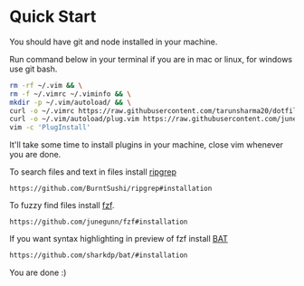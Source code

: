 # Quick Start
You should have git and node installed in your machine.

Run command below in your terminal if you are in mac or linux, for windows use git bash.
```sh
rm -rf ~/.vim && \
rm -f ~/.vimrc ~/.viminfo && \
mkdir -p ~/.vim/autoload/ && \
curl -o ~/.vimrc https://raw.githubusercontent.com/tarunsharma20/dotfiles/CI/vim/.vimrc && \
curl -o ~/.vim/autoload/plug.vim https://raw.githubusercontent.com/junegunn/vim-plug/master/plug.vim && \
vim -c 'PlugInstall'
```
It'll take some time to install plugins in your machine, close vim whenever you are done.

To search files and text in files install [ripgrep](https://github.com/BurntSushi/ripgrep)
```
https://github.com/BurntSushi/ripgrep#installation
```

To fuzzy find files install [fzf](https://github.com/junegunn/fzf).
```
https://github.com/junegunn/fzf#installation
```

If you want syntax highlighting in preview of fzf install [BAT](https://github.com/sharkdp/bat)
```sh
https://github.com/sharkdp/bat/#installation
```

You are done :)
